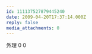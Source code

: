 ```yaml
---
id: 111137527879445240
date: 2009-04-20T17:37:14.000Z
reply: false
media_attachments: 0
---
```


外理 0 0

